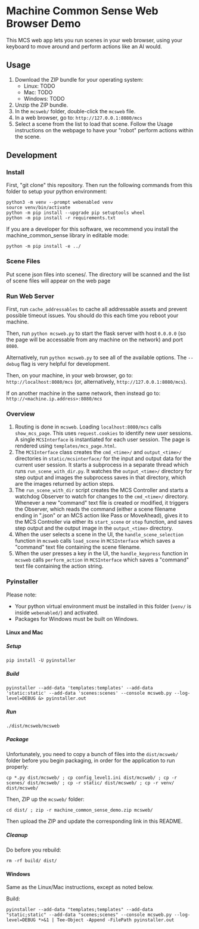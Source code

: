 # Machine Common Sense Web Browser Demo

This MCS web app lets you run scenes in your web browser, using your keyboard to move around and perform actions like an AI would.

## Usage

1. Download the ZIP bundle for your operating system:
    - Linux: TODO
    - Mac: TODO
    - Windows: TODO
2. Unzip the ZIP bundle.
3. In the `mcsweb/` folder, double-click the `mcsweb` file.
4. In a web browser, go to: `http://127.0.0.1:8080/mcs`
5. Select a scene from the list to load that scene. Follow the Usage instructions on the webpage to have your "robot" perform actions within the scene.

## Development

### Install

First, "git clone" this repository. Then run the following commands from this folder to setup your python environment:

```
python3 -m venv --prompt webenabled venv
source venv/bin/activate
python -m pip install --upgrade pip setuptools wheel
python -m pip install -r requirements.txt
```

If you are a developer for this software, we recommend you install the machine_common_sense library in editable mode:

```
python -m pip install -e ../
```

### Scene Files

Put scene json files into scenes/.   The directory will be scanned and the list of 
scene files will appear on the web page 

### Run Web Server

First, run `cache_addressables` to cache all addressable assets and prevent possible timeout issues. You should do this each time you reboot your machine.

Then, run `python mcsweb.py` to start the flask server with host `0.0.0.0` (so the page will be accessable from any machine on the network) and port `8080`.

Alternatively, run `python mcsweb.py` to see all of the available options. The `--debug` flag is very helpful for development.

Then, on your machine, in your web browser, go to: `http://localhost:8080/mcs` (or, alternatively, `http://127.0.0.1:8080/mcs`).

If on another machine in the same network, then instead go to: `http://<machine.ip.address>:8080/mcs`

### Overview

1. Routing is done in `mcsweb`. Loading `localhost:8080/mcs` calls `show_mcs_page`. This uses `request.cookies` to identify new user sessions. A single `MCSInterface` is instantiated for each user session. The page is rendered using `templates/mcs_page.html`.
2. The `MCSInterface` class creates the `cmd_<time>/` and `output_<time>/` directories in `static/mcsinterface/` for the input and output data for the current user session. It starts a subprocess in a separate thread which runs `run_scene_with_dir.py`. It watches the `output_<time>/` directory for step output and images the subprocess saves in that directory, which are the images returned by action steps.
3. The `run_scene_with_dir` script creates the MCS Controller and starts a watchdog Observer to watch for changes to the `cmd_<time>/` directory. Whenever a new "command" text file is created or modified, it triggers the Observer, which reads the command (either a scene filename ending in ".json" or an MCS action like Pass or MoveAhead), gives it to the MCS Controller via either its `start_scene` or `step` function, and saves step output and the output image in the `output_<time>` directory.
4. When the user selects a scene in the UI, the `handle_scene_selection` function in `mcsweb` calls `load_scene` in `MCSInterface` which saves a "command" text file containing the scene filename.
5. When the user presses a key in the UI, the `handle_keypress` function in `mcsweb` calls `perform_action` in `MCSInterface` which saves a "command" text file containing the action string.

### Pyinstaller

Please note:
- Your python virtual environment must be installed in this folder (`venv/` is inside `webenabled/`) and activated.
- Packages for Windows must be built on Windows.

#### Linux and Mac

##### Setup

```
pip install -U pyinstaller
```

##### Build

```
pyinstaller --add-data 'templates:templates' --add-data 'static:static' --add-data 'scenes:scenes' --console mcsweb.py --log-level=DEBUG &> pyinstaller.out
```

##### Run

```
./dist/mcsweb/mcsweb
```

##### Package

Unfortunately, you need to copy a bunch of files into the `dist/mcsweb/` folder before you begin packaging, in order for the application to run properly:

```
cp *.py dist/mcsweb/ ; cp config_level1.ini dist/mcsweb/ ; cp -r scenes/ dist/mcsweb/ ; cp -r static/ dist/mcsweb/ ; cp -r venv/ dist/mcsweb/
```

Then, ZIP up the `mcsweb/` folder:

```
cd dist/ ; zip -r machine_common_sense_demo.zip mcsweb/
```

Then upload the ZIP and update the corresponding link in this README.

##### Cleanup

Do before you rebuild:

```
rm -rf build/ dist/
```

#### Windows

Same as the Linux/Mac instructions, except as noted below.

Build:

```
pyinstaller --add-data "templates;templates" --add-data "static;static" --add-data "scenes;scenes" --console mcsweb.py --log-level=DEBUG *>&1 | Tee-Object -Append -FilePath pyinstaller.out
```
